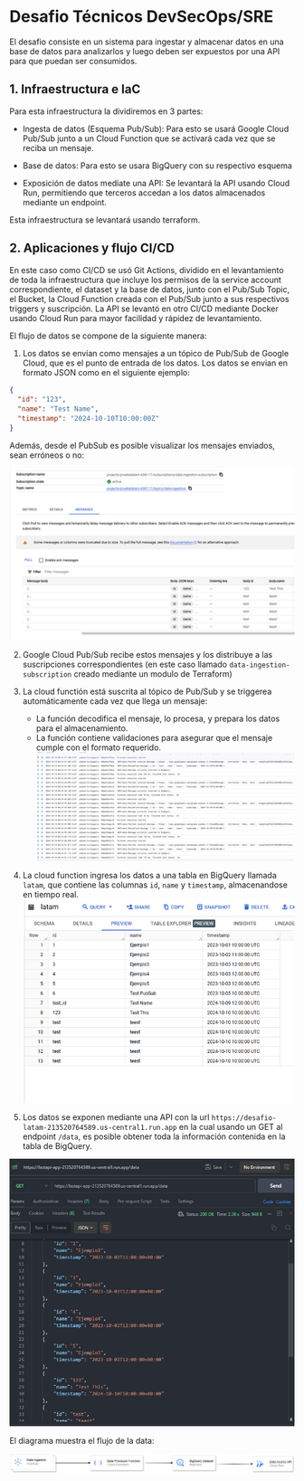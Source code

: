 # Desafio Técnicos DevSecOps/SRE
 El desafio consiste en un sistema para ingestar y almacenar datos en una base de datos para analizarlos y luego deben ser expuestos por una API para que puedan ser consumidos.

## 1. Infraestructura e IaC

Para esta infraestructura la dividiremos en 3 partes:

- Ingesta de datos (Esquema Pub/Sub): Para esto se usará Google Cloud Pub/Sub junto a un Cloud Function que se activará cada vez que se reciba un mensaje.

- Base de datos: Para esto se usara BigQuery con su respectivo esquema

- Exposición de datos mediate una API: Se levantará la API usando Cloud Run, permitiendo que terceros accedan a los datos almacenados mediante un endpoint.

Esta infraestructura se levantará usando terraform.

## 2. Aplicaciones y flujo CI/CD

En este caso como CI/CD se usó Git Actions, dividido en el levantamiento de toda la infraestructura que incluye los permisos de la service account correspondiente,
el dataset y la base de datos, junto con el Pub/Sub Topic, el Bucket, la Cloud Function creada con el Pub/Sub junto a sus respectivos triggers y suscripción.
La API se levantó en otro CI/CD mediante Docker usando Cloud Run para mayor facilidad y rápidez de levantamiento.

El flujo de datos se compone de la siguiente manera:

1. Los datos se envían como mensajes a un tópico de Pub/Sub de Google Cloud, que es el punto de entrada de los datos. Los datos se envian en formato JSON como en el siguiente ejemplo:

```json
{
  "id": "123",
  "name": "Test Name",
  "timestamp": "2024-10-10T10:00:00Z"
}
```
Además, desde el PubSub es posible visualizar los mensajes enviados, sean erróneos o no:

![Diagrama del flujo de la data](challengelatam/assets/data_ingestion.png)

2. Google Cloud Pub/Sub recibe estos mensajes y los distribuye a las suscripciones correspondientes (en este caso llamado `data-ingestion-subscription` creado mediante un modulo de Terraform)
3. La cloud functión está suscrita al tópico de Pub/Sub y se triggerea automáticamente cada vez que llega un mensaje:
    - La función decodifica el mensaje, lo procesa, y prepara los datos para el almacenamiento.
    - La función contiene validaciones para asegurar que el mensaje cumple con el formato requerido.
![Cloud Function](challengelatam/assets/cf.png)

4. La cloud function ingresa los datos a una tabla en BigQuery llamada `latam`, que contiene las columnas `id`, `name` y `timestamp`, almacenandose en tiempo real.
![Cloud Function](challengelatam/assets/tabla.png)

5. Los datos se exponen mediante una API con la url `https://desafio-latam-213520764589.us-central1.run.app` en la cual usando un GET al endpoint `/data`, es posible obtener toda la información contenida en la tabla de BigQuery.

![API](challengelatam/assets/api.png)

El diagrama muestra el flujo de la data:

![Diagrama del flujo de la data](challengelatam/assets/Diagram.png)